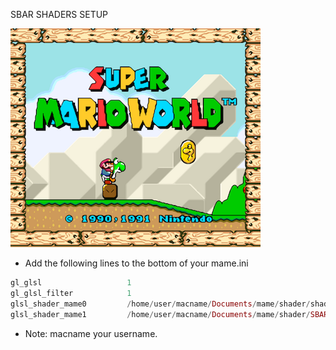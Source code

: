 SBAR SHADERS SETUP

![alt text](https://github.com/MameMess/MAME-MESS-for-Mac-OS-X/blob/master/Shader/SABR/image.png?raw=true "Screenshot")

* Add the following lines to the bottom of your mame.ini

```elixir
gl_glsl                   1
gl_glsl_filter            1
glsl_shader_mame0         /home/user/macname/Documents/mame/shader/shader/glsl_plain
glsl_shader_mame1         /home/user/macname/Documents/mame/shader/SBAR
```

* Note: macname your username.
